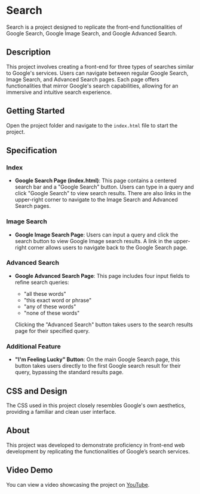 # Search

Search is a project designed to replicate the front-end functionalities of Google Search, Google Image Search, and Google Advanced Search.

## Description

This project involves creating a front-end for three types of searches similar to Google's services. Users can navigate between regular Google Search, Image Search, and Advanced Search pages. Each page offers functionalities that mirror Google's search capabilities, allowing for an immersive and intuitive search experience.

## Getting Started

Open the project folder and navigate to the `index.html` file to start the project.

## Specification

### Index

- **Google Search Page (index.html)**: This page contains a centered search bar and a "Google Search" button. Users can type in a query and click "Google Search" to view search results. There are also links in the upper-right corner to navigate to the Image Search and Advanced Search pages.

### Image Search

- **Google Image Search Page**: Users can input a query and click the search button to view Google Image search results. A link in the upper-right corner allows users to navigate back to the Google Search page.

### Advanced Search

- **Google Advanced Search Page**: This page includes four input fields to refine search queries:
  - "all these words"
  - "this exact word or phrase"
  - "any of these words"
  - "none of these words"

  Clicking the "Advanced Search" button takes users to the search results page for their specified query.

### Additional Feature

- **"I'm Feeling Lucky" Button**: On the main Google Search page, this button takes users directly to the first Google search result for their query, bypassing the standard results page.

## CSS and Design

The CSS used in this project closely resembles Google's own aesthetics, providing a familiar and clean user interface.

## About

This project was developed to demonstrate proficiency in front-end web development by replicating the functionalities of Google’s search services.

## Video Demo

You can view a video showcasing the project on [YouTube](https://www.youtube.com/watch?v=iwwDnhzi5hI).

